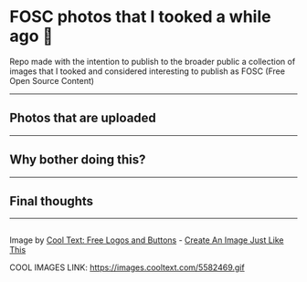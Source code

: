 # FOSC photos that I tooked a while ago 💯
Repo made with the intention to publish to the broader public a collection of images that I tooked and considered interesting to publish as FOSC (Free Open Source Content)

---

## Photos that are uploaded

---

## Why bother doing this?

---

## Final thoughts

---

<a href="https://es.cooltext.com"><img src="https://images.cooltext.com/5582469.gif" width="125" height="15" alt="" /></a>
<br />Image by <a href="https://es.cooltext.com">Cool Text: Free Logos and Buttons</a> - <a href="https://es.cooltext.com/Edit-Logo?LogoID=4040554153">Create An Image Just Like This</a>

COOL IMAGES LINK: https://images.cooltext.com/5582469.gif
